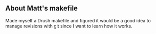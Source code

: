 ## About Matt's makefile

Made myself a Drush makefile and figured it would be a good idea to manage revisions with git since I want to learn how it works.
